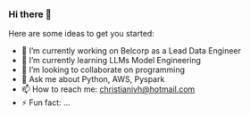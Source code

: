 ### Hi there 👋

Here are some ideas to get you started:

- 🔭 I’m currently working on Belcorp as a Lead Data Engineer 
- 🌱 I’m currently learning LLMs Model Engineering 
- 👯 I’m looking to collaborate on programming 
- 💬 Ask me about Python, AWS, Pyspark
- 📫 How to reach me: christianivh@hotmail.com
- ⚡ Fun fact: ...
